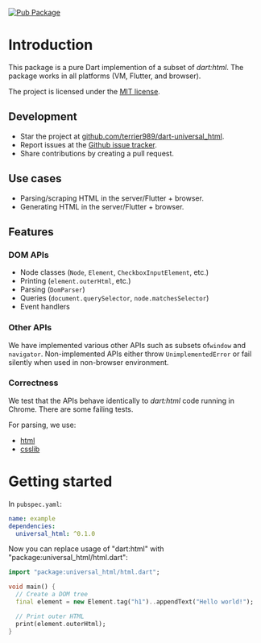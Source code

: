 [![Pub Package](https://img.shields.io/pub/v/universal_html.svg)](https://pub.dartlang.org/packages/universal_html)
# Introduction
This package is a pure Dart implemention of a subset of _dart:html_.
The package works in all platforms (VM, Flutter, and browser).

The project is licensed under the [MIT license](LICENSE).

## Development
  * Star the project at [github.com/terrier989/dart-universal_html](https://github.com/terrier989/dart-universal_html).
  * Report issues at the [Github issue tracker](https://github.com/terrier989/dart-universal_html/issues).
  * Share contributions by creating a pull request.

## Use cases
  * Parsing/scraping HTML in the server/Flutter + browser.
  * Generating HTML in the server/Flutter + browser.

## Features
### DOM APIs
  * Node classes (`Node`, `Element`, `CheckboxInputElement`, etc.)
  * Printing (`element.outerHtml`, etc.)
  * Parsing (`DomParser`)
  * Queries (`document.querySelector`, `node.matchesSelector`)
  * Event handlers

### Other APIs
We have implemented various other APIs such as subsets of`window` and `navigator`.
Non-implemented APIs either throw `UnimplementedError` or fail silently when used in non-browser
environment.

### Correctness
We test that the APIs behave identically to _dart:html_ code running in Chrome.
There are some failing tests.

For parsing, we use:
  * [html](https://github.com/dartlang/html)
  * [csslib](https://github.com/dartlang/csslib)

# Getting started
In `pubspec.yaml`:
```yaml
name: example
dependencies:
  universal_html: ^0.1.0
```

Now you can replace usage of "dart:html" with "package:universal_html/html.dart":

```dart
import "package:universal_html/html.dart";

void main() {
  // Create a DOM tree
  final element = new Element.tag("h1")..appendText("Hello world!");

  // Print outer HTML
  print(element.outerHtml);
}
```
